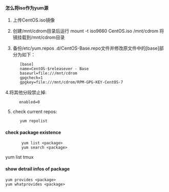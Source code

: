 #### 怎么将iso作为yum源

1. 上传CentOS.iso镜像
2. 创建/mnt/cdrom目录后运行 mount -t iso9660 CentOS.iso /mnt/cdrom 将镜挂载到/mnt/cdrom目录
3. 备份/etc/yum.repos .d/CentOS-Base.repo文件并修改原文件中的[base]部分为如下：

          [base]
          name=CentOS-$releasever - Base
          baseurl=file:///mnt/cdrom
          gpgcheck=1
          gpgkey=file:///mnt/cdrom/RPM-GPG-KEY-CentOS-7

4.将其他分段禁止掉:

          enabled=0

5. check current repos:

          yum repolist
          
#### check package existence

           yum list <package>
           yum search <package>

yum list tmux

#### show detrail infos of package
```
yum provides <package>
yum whatprovides <package>
```
